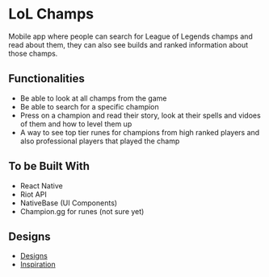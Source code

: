 # LoL Champs
Mobile app where people can search for League of Legends champs and read about them, they can also see builds and ranked information about those champs.

## Functionalities
- Be able to look at all champs from the game
- Be able to search for a specific champion
- Press on a champion and read their story, look at their spells and vidoes of them and how to level them up
- A way to see top tier runes for champions from high ranked players and also professional players that played the champ

## To be Built With
- React Native
- Riot API
- NativeBase (UI Components)
- Champion.gg for runes (not sure yet)


## Designs
- [Designs](https://xd.adobe.com/view/04081f47-696e-4e97-82ae-20a56cc80f11-515b/)
- [Inspiration](https://pin.it/5TrqAlA)
